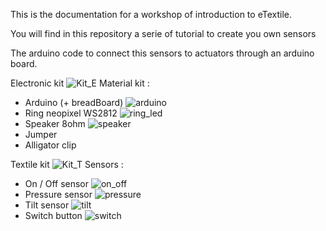 This is the documentation for a workshop of introduction to eTextile.

You will find in this repository a serie of tutorial to create you own sensors

The arduino code to connect this sensors to actuators through an arduino board.

Electronic kit
![Kit_E](img_sources/kit_electronic.jpg)
Material kit :
- Arduino (+ breadBoard)
![arduino](img_sources/arduino_breadboard.jpg)
- Ring neopixel WS2812
![ring_led](img_sources/neopixel_ring.jpg)
- Speaker 8ohm
![speaker](img_sources/speaker.jpg)
- Jumper
- Alligator clip

Textile kit
![Kit_T](img_sources/kit_textile.jpg)
Sensors :
- On / Off sensor
![on_off](img_sources/on_off_sensor.jpg)
- Pressure sensor
![pressure](img_sources/pressure_sensor.jpg)
- Tilt sensor
![tilt](img_sources/tilt_sensor.jpg)
- Switch button
![switch](img_sources/switch_button.jpg)
